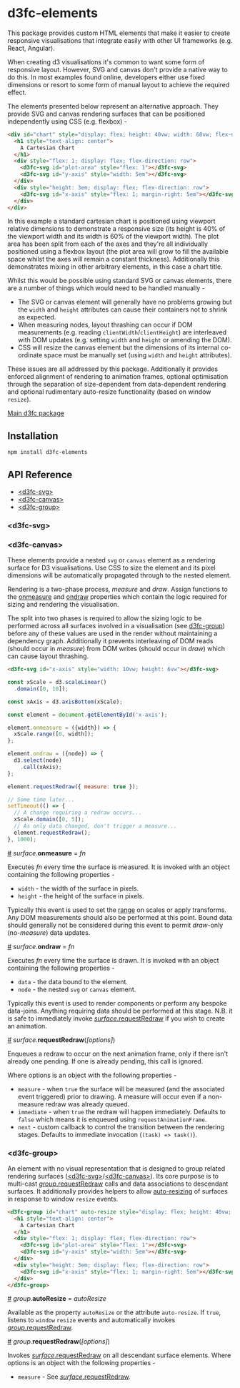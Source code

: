 # d3fc-elements

This package provides custom HTML elements that make it easier to create responsive visualisations that integrate easily with other UI frameworks (e.g. React, Angular).

When creating d3 visualisations it's common to want some form of responsive layout. However, SVG and canvas don't provide a native way to do this. In most examples found online, developers either use fixed dimensions or resort to some form of manual layout to achieve the required effect.

The elements presented below represent an alternative approach. They provide SVG and canvas rendering surfaces that can be positioned independently using CSS (e.g. flexbox) -

```html
<div id="chart" style="display: flex; height: 40vw; width: 60vw; flex-direction: column">
  <h1 style="text-align: center">
    A Cartesian Chart
  </h1>
  <div style="flex: 1; display: flex; flex-direction: row">
    <d3fc-svg id="plot-area" style="flex: 1"></d3fc-svg>
    <d3fc-svg id="y-axis" style="width: 5em"></d3fc-svg>
  </div>
  <div style="height: 3em; display: flex; flex-direction: row">
    <d3fc-svg id="x-axis" style="flex: 1; margin-right: 5em"></d3fc-svg>
  </div>
</div>
```

In this example a standard cartesian chart is positioned using viewport relative dimensions to demonstrate a responsive size (its height is 40% of the viewport width and its width is 60% of the viewport width). The plot area has been split from each of the axes and they're all individually positioned using a flexbox layout (the plot area will grow to fill the available space whilst the axes will remain a constant thickness). Additionally this demonstrates mixing in other arbitrary elements, in this case a chart title.

Whilst this would be possible using standard SVG or canvas elements, there are a number of things which would need to be handled manually -

* The SVG or canvas element will generally have no problems growing but the `width` and `height` attributes can cause their containers not to shrink as expected.
* When measuring nodes, layout thrashing can occur if DOM measurements (e.g. reading `clientWidth`/`clientHeight`) are interleaved with DOM updates (e.g. setting `width` and `height` or amending the DOM).
* CSS will resize the canvas element but the dimensions of its internal co-ordinate space must be manually set (using `width` and `height` attributes).

These issues are all addressed by this package. Additionally it provides enforced alignment of rendering to animation frames, optional optimisation through the separation of size-dependent from data-dependent rendering and optional rudimentary auto-resize functionality (based on window `resize`).


[Main d3fc package](https://github.com/ScottLogic/d3fc)

## Installation

```bash
npm install d3fc-elements
```

## API Reference

* [&lt;d3fc-svg&gt;](#d3fc-svg)
* [&lt;d3fc-canvas&gt;](#d3fc-canvas)
* [&lt;d3fc-group&gt;](#d3fc-canvas)

### &lt;d3fc-svg&gt;
### &lt;d3fc-canvas&gt;

These elements provide a nested `svg` or `canvas` element as a rendering surface for D3 visualisations. Use CSS to size the element and its pixel dimensions will be automatically propagated through to the nested element.

Rendering is a two-phase process, *measure* and *draw*.  Assign functions to the [onmeasure](#surface_onmeasure) and [ondraw](#surface_ondraw) properties which contain the logic required for sizing and rendering the visualisation.

The split into two phases is required to allow the sizing logic to be performed across all surfaces involved in a visualisation (see [d3fc-group](#d3fc-group)) before any of these values are used in the render without maintaining a dependency graph. Additionally it prevents interleaving of DOM reads (should occur in *measure*) from DOM writes (should occur in *draw*) which can cause layout thrashing.

```html
<d3fc-svg id="x-axis" style="width: 10vw; height: 6vw"></d3fc-svg>
```

```js
const xScale = d3.scaleLinear()
  .domain([0, 10]);

const xAxis = d3.axisBottom(xScale);

const element = document.getElementById('x-axis');

element.onmeasure = ({width}) => {
  xScale.range([0, width]);
};

element.ondraw = ({node}) => {
  d3.select(node)
    .call(xAxis);
};

element.requestRedraw({ measure: true });

// Some time later...
setTimeout(() => {
  // A change requiring a redraw occurs...
  xScale.domain([0, 5]);
  // As only data changed, don't trigger a measure...
  element.requestRedraw();
}, 1000);
```

<a name="surface_onmeasure" href="#surface_onmeasure">#</a> *surface*.**onmeasure** = *fn*

Executes *fn* every time the surface is measured. It is invoked with an object containing the following properties -

* `width` - the width of the surface in pixels.
* `height` - the height of the surface in pixels.

Typically this event is used to set the [range](https://github.com/d3/d3-scale#continuous_range) on scales or apply transforms. Any DOM measurements should also be performed at this point. Bound data should generally not be considered during this event to permit *draw*-only (no-*measure*) data updates.

<a name="surface_onmeasure" href="#surface_onmeasure">#</a> *surface*.**ondraw** = *fn*

Executes *fn* every time the surface is drawn. It is invoked with an object containing the following properties -

* `data` - the data bound to the element.
* `node` - the nested `svg` or `canvas` element.

Typically this event is used to render components or perform any bespoke data-joins. Anything requiring data should be performed at this stage. N.B. it is safe to immediately invoke [*surface*.requestRedraw](#surface_requestRedraw) if you wish to create an animation.

<a name="surface_requestRedraw" href="#surface_requestRedraw">#</a> *surface*.**requestRedraw**(*[options]*)

Enqueues a redraw to occur on the next animation frame, only if there isn't already one pending. If one is already pending, this call is ignored.

Where options is an object with the following properties -

* `measure` - when `true` the surface will be measured (and the associated event triggered) prior to drawing. A measure will occur even if a non-measure redraw was already queued.
* `immediate` - when `true` the redraw will happen immediately. Defaults to `false` which means it is enqueued using `requestAnimationFrame`.
* `next` - custom callback to control the transition between the rendering stages. Defaults to immediate invocation (`(task) => task()`).

### &lt;d3fc-group&gt;

An element with no visual representation that is designed to group related rendering surfaces ([&lt;d3fc-svg&gt;](#d3fc-svg)/[&lt;d3fc-canvas&gt;](#d3fc-canvas)). Its core purpose is to multi-cast [*group*.requestRedraw](#group-requestRedraw) calls and data associations to descendant surfaces. It additionally provides helpers to allow [auto-resizing](#group-autoResize) of surfaces in response to window `resize` events.

```html
<d3fc-group id="chart" auto-resize style="display: flex; height: 40vw; width: 60vw; flex-direction: column">
  <h1 style="text-align: center">
    A Cartesian Chart
  </h1>
  <div style="flex: 1; display: flex; flex-direction: row">
    <d3fc-svg id="plot-area" style="flex: 1"></d3fc-svg>
    <d3fc-svg id="y-axis" style="width: 5em"></d3fc-svg>
  </div>
  <div style="height: 3em; display: flex; flex-direction: row">
    <d3fc-svg id="x-axis" style="flex: 1; margin-right: 5em"></d3fc-svg>
  </div>
</d3fc-group>
```

<a name="group-autoResize" href="#group-autoResize">#</a> *group*.**autoResize** = *autoResize*

Available as the property `autoResize` or the attribute `auto-resize`. If `true`, listens to `window` `resize` events and automatically invokes [*group*.requestRedraw](#group-requestRedraw).

<a name="group_onmeasure" href="#group_onmeasure">#</a> *group*.**requestRedraw**(*[options]*)

Invokes [*surface*.requestRedraw](#surface-requestRedraw) on all descendant surface elements. Where options is an object with the following properties -

* `measure` - See [*surface*.requestRedraw](#surface_requestRedraw).
